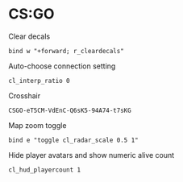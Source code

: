 # CS:GO

Clear decals

`bind w "+forward; r_cleardecals"`

Auto-choose connection setting

`cl_interp_ratio 0`

Crosshair

`CSGO-eT5CM-VdEnC-Q6sK5-94A74-t7sKG`

Map zoom toggle

`bind e "toggle cl_radar_scale 0.5 1"`

Hide player avatars and show numeric alive count

`cl_hud_playercount 1`


